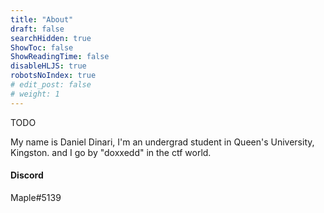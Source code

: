 ```yaml
---
title: "About"
draft: false
searchHidden: true
ShowToc: false
ShowReadingTime: false
disableHLJS: true
robotsNoIndex: true
# edit_post: false
# weight: 1
---
```

TODO

My name is Daniel Dinari, I'm an undergrad student in Queen's University, Kingston. and I go by "doxxedd" in the ctf world.

#### Discord 
Maple#5139